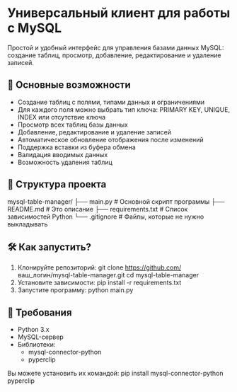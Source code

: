 # Универсальный клиент для работы с MySQL

Простой и удобный интерфейс для управления базами данных MySQL: создание таблиц, просмотр, добавление, редактирование и удаление записей.

## 🧩 Основные возможности
- Создание таблиц с полями, типами данных и ограничениями
- Для каждого поля можно выбрать тип ключа: PRIMARY KEY, UNIQUE, INDEX или отсутствие ключа
- Просмотр всех таблиц базы данных
- Добавление, редактирование и удаление записей
- Автоматическое обновление отображения после изменений
- Поддержка вставки из буфера обмена
- Валидация вводимых данных
- Возможность удаления таблиц

## 💾 Структура проекта
mysql-table-manager/
├── main.py              # Основной скрипт программы
├── README.md            # Это описание
├── requirements.txt     # Список зависимостей Python
└── .gitignore           # Файлы, которые не нужно выкладывать

## 🛠 Как запустить?
1. Клонируйте репозиторий:
   git clone https://github.com/ ваш_логин/mysql-table-manager.git
   cd mysql-table-manager
2. Установите зависимости:
   pip install -r requirements.txt
3. Запустите программу:
   python main.py

## 🔗 Требования
- Python 3.x
- MySQL-сервер
- Библиотеки:
  - mysql-connector-python
  - pyperclip

Вы можете установить их командой:
pip install mysql-connector-python pyperclip